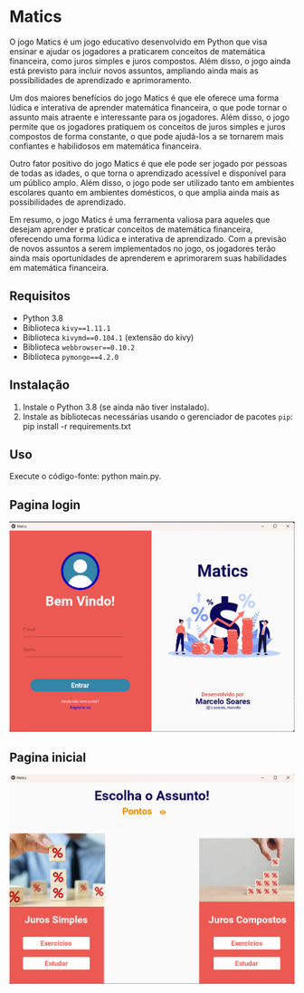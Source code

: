 # Matics
O jogo Matics é um jogo educativo desenvolvido em Python que visa ensinar e ajudar os jogadores a praticarem conceitos de matemática financeira, como juros simples e juros compostos. Além disso, o jogo ainda está previsto para incluir novos assuntos, ampliando ainda mais as possibilidades de aprendizado e aprimoramento.

Um dos maiores benefícios do jogo Matics é que ele oferece uma forma lúdica e interativa de aprender matemática financeira, o que pode tornar o assunto mais atraente e interessante para os jogadores. Além disso, o jogo permite que os jogadores pratiquem os conceitos de juros simples e juros compostos de forma constante, o que pode ajudá-los a se tornarem mais confiantes e habilidosos em matemática financeira.

Outro fator positivo do jogo Matics é que ele pode ser jogado por pessoas de todas as idades, o que torna o aprendizado acessível e disponível para um público amplo. Além disso, o jogo pode ser utilizado tanto em ambientes escolares quanto em ambientes domésticos, o que amplia ainda mais as possibilidades de aprendizado.

Em resumo, o jogo Matics é uma ferramenta valiosa para aqueles que desejam aprender e praticar conceitos de matemática financeira, oferecendo uma forma lúdica e interativa de aprendizado. Com a previsão de novos assuntos a serem implementados no jogo, os jogadores terão ainda mais oportunidades de aprenderem e aprimorarem suas habilidades em matemática financeira.

## Requisitos
- Python 3.8
- Biblioteca `kivy==1.11.1`
- Biblioteca `kivymd==0.104.1` (extensão do kivy)
- Biblioteca `webbrowser==0.10.2`
- Biblioteca `pymongo==4.2.0`

## Instalação
1. Instale o Python 3.8 (se ainda não tiver instalado).
2. Instale as bibliotecas necessárias usando o gerenciador de pacotes `pip`:
    pip install -r requirements.txt

## Uso
Execute o código-fonte:
    python main.py.

## Pagina login
![Pagina inicial do programa](./assets/tela-login.png)

## Pagina inicial
![Pagina inicial do programa](./assets/tela-inicial.png)
